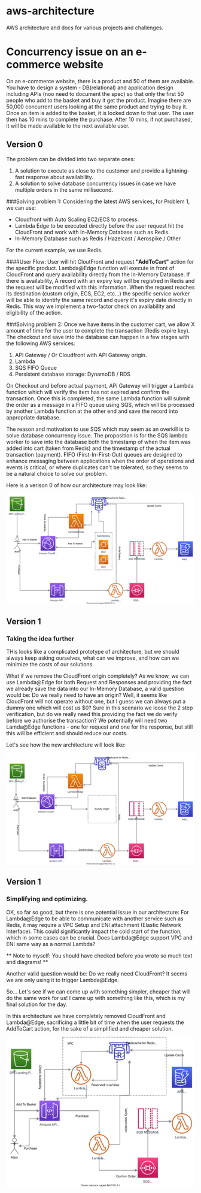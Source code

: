 # aws-architecture
AWS architecture and docs for various projects and challenges.


# Concurrency issue on an e-commerce website
On an e-commerce website, there is a product and 50 of them are available. You have to design a system - DB(relational) and application design including APIs (noo need to document the spec) so that only the first 50 people who add to the basket and buy it get the product. Imagine there are 50,000 concurrent users looking at the same product and trying to buy it. Once an item is added to the basket, it is locked down to that user. The user then has 10 mins to complete the purchase. After 10 mins, if not purchased, it will be made available to the next available user.

Version 0
------
The problem can be divided into two separate ones:
1. A solution to execute as close to the customer and provide a lightning-fast response about availability.
2. A solution to solve database concurrency issues in case we have multiple orders in the same millisecond.

###Solving problem 1:
Considering the latest AWS services, for Problem 1, we can use:
* Cloudfront with Auto Scaling EC2/ECS to process.
* Lambda Edge to be executed directly before the user request hit the CloudFront and work with In-Memory Database such as Redis.
* In-Memory Database such as Redis / Hazelcast / Aerospike / Other

For the current example, we use Redis.

####User Flow:
User will hit CloutFront and request **"AddToCart"** action for the specific product.
Lambda@Edge function will execute in front of CloudFront and query availability directly from the In-Memory Database.
If there is availability, A record with an expiry key will be registred in Redis and the request will be modified with this information.
When the request reaches its destination (custom origin, ECS, EC2, etc...) the specific service worker will be able to identify the same record and query it's expiry date directly in Redis. This way we implement a two-factor check on availability and eligibility of the action.

###Solving problem 2:
Once we have items in the customer cart, we allow X amount of time for the user to complete the transaction (Redis expire key). The checkout and save into the database can happen in a few stages with the following AWS services:
1. API Gateway / Or Cloudfront with API Gateway origin.
2. Lambda
3. SQS FIFO Queue
4. Persistent database storage: DynamoDB / RDS

On Checkout and before actual payment, APi Gateway will trigger a Lambda function which will verify the item has not expired and confirm the transaction.
Once this is completed, the same Lambda function will submit the order as a message in a FIFO queue using SQS, which will be processed by another Lambda function at the other end and save the record into appropriate database.

The reason and motivation to use SQS which may seem as an overkill is to solve database concurrency issue. The proposition is for the SQS lambda worker to save into the database both the timestamp of when the item was added into cart (taken from Redis) and the timestamp of the actual transaction (payment).
FIFO (First-In-First-Out) queues are designed to enhance messaging between applications when the order of operations and events is critical, or where duplicates can't be tolerated, so they seems to be a natural choice to solve our problem.

Here is a verison 0 of how our architecture may look like:
 
![AWS Architecture for flash deals and concurency database connections. Version 0](/img/concurrency.version0.svg "AWS Architecture for flash deals and concurency database connections. Version 0")

Version 1
------
### Taking the idea further
THis looks like a complicated prototype of architecture, but we should always keep asking ourselves, what can we improve, and how can we minimize the costs of our solutions.

What if we remove the CloudFront origin completely?
As we know, we can use Lambda@Edge for both Request and Responses and providing the fact we already save the data into our In-Memory Database, a valid question would be: Do we really need to have an origin?
Well, it seems like CloudFront will not operate without one, but I guess we can always put a dummy one which will cost us $0?
Sure in this scenario we loose the 2 step verification, but do we really need this providing the fact we do verify before we authorise the transaction?
We potentially will need two Lamda@Edge functions - one for request and one for the response, but still this will be efficient and should reduce our costs.

Let's see how the new architecture will look like:

![AWS Architecture for flash deals and concurency database connections. Version 1](/img/concurrency.version1.svg "AWS Architecture for flash deals and concurency database connections. Version 1")

Version 1
------
### Simplifying and optimizing.

OK, so far so good, but there is one potential issue in our architecture:
For Lambda@Edge to be able to communicate with another service such as Redis, it may require a VPC Setup and ENI attachment (Elastic Network Interface).
This could significantly impact the cold start of the function, which in some cases can be crucial.
Does Lambda@Edge support VPC and ENI same way as a normal Lambda?

** Note to myself: You should have checked before you wrote so much text and diagrams! **

Another valid question would be: Do we really need CloudFront? It seems we are only using it to trigger Lambda@Edge.

So...
Let's see if we can come up with something simpler, cheaper that will do the same work for us!
I came up with something like this, which is my final solution for the day.

In this architecture we have completely removed CloudFront and Lambda@Edge, sacrificing a little bit of time when the user requests the AddToCart action, for the sake of a simplified and cheaper solution.

![Simplified AWS Architecture for flash deals and concurency database connections. Version 2](/img/concurrency.version2.svg "Simplified AWS Architecture for flash deals and concurency database connections. Version 2")
